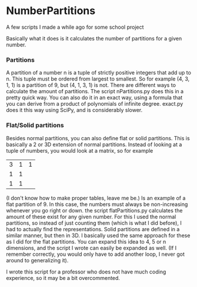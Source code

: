 # NumberPartitions
A few scripts I made a while ago for some school project

Basically what it does is it calculates the number of partitions for a given number. 

### Partitions

A partition of a number n is a tuple of strictly positive integers that add up to n. This tuple must be ordered from largest to smallest. So for example (4, 3, 1, 1) is a partition of 9, but (4, 1, 3, 1) is not. There are different ways to calculate the amount of partitions. The script nPartitions.py does this in a pretty quick way. You can also do it in an exact way, using a formula that you can derive from a product of polynomials of infinite degree. exact.py does it this way using SciPy, and is considerably slower. 

### Flat/Solid partitions

Besides normal partitions, you can also define flat or solid partitions. This is basically a 2 or 3D extension of normal partitions. Instead of looking at a tuple of numbers, you would look at a matrix, so for example

|   |   |   |
|---|---|---|
| 3 | 1 | 1 |
| 1 | 1 |   |
| 1 | 1 |   |

(I don't know how to make proper tables, leave me be.) Is an example of a flat partition of 9. In this case, the numbers must always be non-increasing whenever you go right or down. the script flatPartitions.py calculates the amount of these exist for any given number. For this I used the normal partitions, so instead of just counting them (which is what I did before), I had to actually find the representations. Solid partitions are defined in a similar manner, but then in 3D. I basically used the same approach for these as I did for the flat partitions. You can expand this idea to 4, 5 or n dimensions, and the script I wrote can easily be expanded as well. (If I remember correctly, you would only have to add another loop, I never got around to generalizing it).

I wrote this script for a professor who does not have much coding experience, so it may be a bit overcommented.
